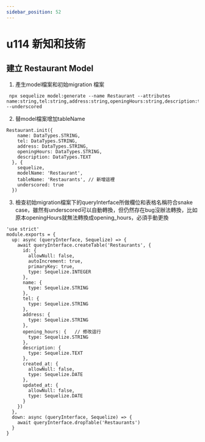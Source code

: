 ```yaml
---
sidebar_position: 52
---
```


# u114 新知和技術 

## 建立 Restaurant Model


1. 產生model檔案和初始migration 檔案
```
 npx sequelize model:generate --name Restaurant --attributes name:string,tel:string,address:string,openingHours:string,description:text --underscored
```

2. 替model檔案增加tableName
```
Restaurant.init({
    name: DataTypes.STRING,
    tel: DataTypes.STRING,
    address: DataTypes.STRING,
    openingHours: DataTypes.STRING,
    description: DataTypes.TEXT
  }, {
    sequelize,
    modelName: 'Restaurant',
    tableName: 'Restaurants', // 新增這裡
    underscored: true
  })
```

3. 檢查初始migration檔案下的queryInterface所做欄位和表格名稱符合snake case，雖然有underscored可以自動轉換，但仍然存在bug沒辦法轉換，比如原本openingHours就無法轉換成opening_hours，必須手動更換
```
'use strict'
module.exports = {
  up: async (queryInterface, Sequelize) => {
    await queryInterface.createTable('Restaurants', {
      id: {
        allowNull: false,
        autoIncrement: true,
        primaryKey: true,
        type: Sequelize.INTEGER
      },
      name: {
        type: Sequelize.STRING
      },
      tel: {
        type: Sequelize.STRING
      },
      address: {
        type: Sequelize.STRING
      },
      opening_hours: {   // 修改這行
        type: Sequelize.STRING
      },
      description: {
        type: Sequelize.TEXT
      },
      created_at: {
        allowNull: false,
        type: Sequelize.DATE
      },
      updated_at: {
        allowNull: false,
        type: Sequelize.DATE
      }
    })
  },
  down: async (queryInterface, Sequelize) => {
    await queryInterface.dropTable('Restaurants')
  }
}

```